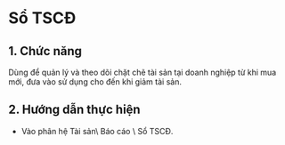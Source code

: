 # Sổ TSCĐ

## 1.      Chức năng

Dùng để quản lý và theo dõi chặt chẽ tài sản tại doanh nghiệp từ khi mua mới, đưa vào sử dụng cho đến khi giảm tài sản.

## 2.      Hướng dẫn thực hiện

* Vào phân hệ Tài sản\ Báo cáo \ Sổ TSCĐ.

<figure><img src="../.gitbook/assets/sb_1 (1).png" alt=""><figcaption></figcaption></figure>

<figure><img src="../.gitbook/assets/sb_2 (19).png" alt=""><figcaption></figcaption></figure>
